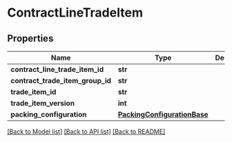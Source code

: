 # ContractLineTradeItem

## Properties
Name | Type | Description | Notes
------------ | ------------- | ------------- | -------------
**contract_line_trade_item_id** | **str** |  | 
**contract_trade_item_group_id** | **str** |  | [optional] 
**trade_item_id** | **str** |  | 
**trade_item_version** | **int** |  | 
**packing_configuration** | [**PackingConfigurationBase**](PackingConfigurationBase.md) |  | 

[[Back to Model list]](../README.md#documentation-for-models) [[Back to API list]](../README.md#documentation-for-api-endpoints) [[Back to README]](../README.md)

